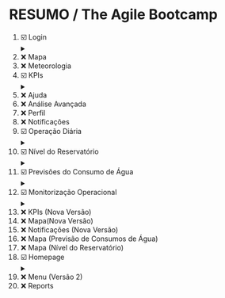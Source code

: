 
# **RESUMO** / **The Agile Bootcamp**

1. ☑️ Login
    <details>
        <summary></summary>
        <ul>
            ✅ Email
            <br>
            ✅ Password
            <br>
            ❌ Implementar o novo backend (remover o hard code)
            <br>
            ❌ Recuperar senha (Cliente precisa entrar em contato com a SCUBIC)
            <br>
            ❌ Bloqueio da tela de login apos 3 tentativas
            <br>
            ❌ Autenticação de Dois Fatores(2FA)
        <ul>
    </details>
2. ❌ Mapa
3. ❌ Meteorologia
4. ☑️ KPIs
    <details>
        <summary></summary>
        <ul>
            ☑️ Indicadores de Performance (Último card)
            <br>
            ☑️ Localização (Hard code)
            <br>
            ☑️ Subsistemas (Hard code)
            <br>
            ☑️ Informação dentro do card (Hard code)
            <br>
            ❌ Download PDF
            <br>
            ❌ Download .xlsx
        <ul>
    </details>
5. ❌ Ajuda
6. ❌ Análise Avançada
7. ❌ Perfil
8. ❌ Notificações
9. ☑️ Operação Diária
    <details>
        <summary></summary>
        <ul>
            ✅ Gerir Séries Temporais
            <br>
            ☑️ Operação Atual (Hard code)
            <br>
            ☑️ Ordens de Operação (Hard code)
            <br>
            ❌ Download PDF
            <br>
            ❌ Download .xlsx
        <ul>
    </details>
10. ☑️ Nível do Reservatório
    <details>
        <summary></summary>
        <ul>
            ✅ Gerir Séries Temporais
            <br>
            ☑️ Localização (Hard code)
            <br>
            ☑️ Informação dentro do card (Hard code)
            <br>
            ❌ Download PDF
            <br>
            ❌ Download .xlsx
        <ul>
    </details>
11. ☑️ Previsões do Consumo de Água
    <details>
        <summary></summary>
        <ul>
            ✅ Gerir Séries Temporais
            <br>
            ☑️ Localização (Hard code)
            <br>
            ❌ Download PDF
            <br>
            ❌ Download .xlsx
        <ul>
    </details>
12. ☑️ Monitorização Operacional
    <details>
        <summary></summary>
        <ul>
            ✅ Gerir Séries Temporais
            <br>
            ☑️ Localização (Hard code)
            <br>
            ☑️ Informação dentro do card (Hard code)
            <br>
            ❌ Download PDF
            <br>
            ❌ Download .xlsx
        <ul>
    </details>
13. ❌ KPIs (Nova Versão)
14. ❌ Mapa(Nova Versão)
15. ❌ Notificações (Nova Versão)
16. ❌ Mapa (Previsão de Consumos de Água)
17. ❌ Mapa (Nível do Reservatório)
18. ☑️ Homepage
    <details>
        <summary></summary>
        <ul>
            ❌ Alterar 'CONSUMOS' para 'Operação Diária'
            <br>
            ❌ Link card 'Operação Diária' para 'Operação Diária'
            <br>
            ❌ Alterar 'PERFORMANCE' para 'KPIs'
            <br>
            ❌ Adicionar logotipo do cliente
            <br>
            ❌ O ícone '?' adiconar a função para abrir email com itsupport@scubic.pt
        <ul>
    </details>
19. ❌ Menu (Versão 2)
20. ❌ Reports



